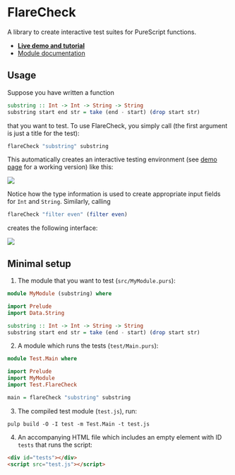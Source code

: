 # FlareCheck

A library to create interactive test suites for PureScript functions.

- **[Live demo and tutorial](http://sharkdp.github.io/purescript-flarecheck/)**
- [Module documentation](http://pursuit.purescript.org/packages/purescript-flarecheck/)

## Usage

Suppose you have written a function
``` purs
substring :: Int -> Int -> String -> String
substring start end str = take (end - start) (drop start str)
```
that you want to test. To use FlareCheck, you simply call (the first argument is just a title for the test):
``` purs
flareCheck "substring" substring
```
This automatically creates an interactive testing environment (see [demo page](http://sharkdp.github.io/purescript-flarecheck/) for a working version) like this:

[![](http://i.imgur.com/EmwNL9X.png)](http://sharkdp.github.io/purescript-flarecheck/)

Notice how the type information is used to create appropriate input fields for `Int` and `String`. Similarly, calling
```purs
flareCheck "filter even" (filter even)
```
creates the following interface:

[![](http://i.imgur.com/LXexxEm.png)](http://sharkdp.github.io/purescript-flarecheck/)

## Minimal setup

1. The module that you want to test (`src/MyModule.purs`):
``` purs
module MyModule (substring) where

import Prelude
import Data.String

substring :: Int -> Int -> String -> String
substring start end str = take (end - start) (drop start str)
```

2. A module which runs the tests (`test/Main.purs`):
``` purs
module Test.Main where

import Prelude
import MyModule
import Test.FlareCheck

main = flareCheck "substring" substring
```

3. The compiled test module (`test.js`), run:
```
pulp build -O -I test -m Test.Main -t test.js
```

4. An accompanying HTML file which includes an empty element with ID `tests` that runs the script:
``` HTML
<div id="tests"></div>
<script src="test.js"></script>
```
